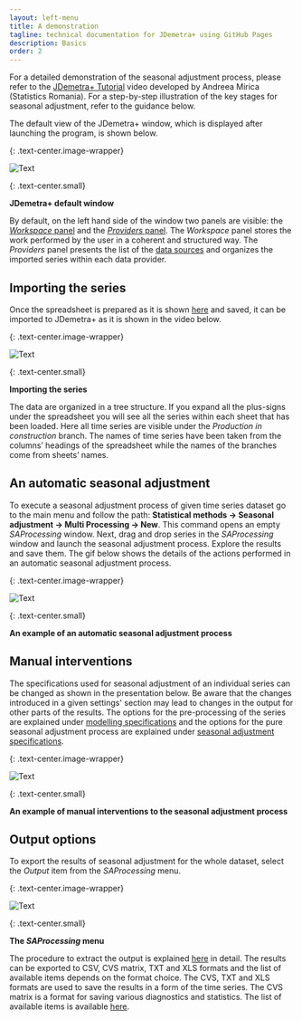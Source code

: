 ```yaml
---
layout: left-menu
title: A demonstration
tagline: technical documentation for JDemetra+ using GitHub Pages
description: Basics
order: 2
---
```


For a detailed demonstration of the seasonal adjustment process, please refer to the [JDemetra+ Tutorial](https://www.youtube.com/watch?v=cYDyEqMSjZ8&t=) video developed by Andreea Mirica (Statistics Romania). For a step-by-step illustration of the key stages for seasonal adjustment, refer to the guidance below.

The default view of the JDemetra+ window, which is displayed after launching the program, is shown below. 

{: .text-center.image-wrapper}

![Text](/assets/img/quick-start/Jd+mainwindow.jpg)

{: .text-center.small}

**JDemetra+ default window**

By default, on the left hand side of the window two panels are visible: the [*Workspace* panel](../reference-manual/workspace.html) and the [*Providers* panel](../reference-manual/data-providers.html). 
The *Workspace* panel stores the work performed by the user in a coherent and structured way.
The *Providers* panel presents the list of the [data sources](../quick-start/datasources.html) and organizes the imported series within each data provider. 

## Importing the series

Once the spreadsheet is prepared as it is shown [here](../quick-start/datasources.html) and saved, 
it can be imported to JDemetra+ as it is shown in the video below.

{: .text-center.image-wrapper}

![Text](/assets/img/quick-start/Import_spreadsheet.gif)

{: .text-center.small}

**Importing the series**

The data are organized in a tree structure. If you expand all the 
plus-signs under the spreadsheet you will see all the series within each 
sheet that has been loaded. Here all time series are visible under the 
*Production in construction* branch. The names of time series have been 
taken from the columns’ headings of the spreadsheet while the names of 
the branches come from sheets’ names. 

## An automatic seasonal adjustment

To execute a seasonal adjustment process of given time series dataset go 
to the main menu and follow the path: **Statistical methods → Seasonal 
adjustment → Multi Processing → New**. This command opens an empty 
*SAProcessing* window. Next, drag and drop series in the *SAProcessing* 
window and launch the seasonal adjustment process. Explore the results 
and save them. The gif below shows the details of the actions performed in an automatic seasonal adjustment process.

{: .text-center.image-wrapper}

![Text](/assets/img/quick-start/FirstSAprocess.gif)

{: .text-center.small}

**An example of an automatic seasonal adjustment process**

## Manual interventions
The specifications used for seasonal adjustment of an individual series 
can be changed as shown in the presentation below. Be aware that the 
changes introduced in a given settings' section may lead to changes in 
the output for other parts of the results. The options for the pre-processing of the series are explained under [modelling specifications](../reference-manual/modelling-specifications.html)
and the options for the pure seasonal adjustment process are explained under [seasonal adjustment specifications](../reference-manual/sa-specifications.html).

{: .text-center.image-wrapper}

![Text](/assets/img/quick-start/First-SA-process-specifcation.gif)

{: .text-center.small}

**An example of manual interventions to the seasonal adjustment process**

## Output options
To export the results of seasonal adjustment for the whole dataset, 
select the *Output* item from the *SAProcessing* menu.

{: .text-center.image-wrapper}

![Text](/assets/img/quick-start/output.jpg)

{: .text-center.small}

**The *SAProcessing* menu** 

The procedure to extract the output is explained [here](../case-studies/output.html) in detail. The results can be 
exported to CSV, CVS matrix, TXT and XLS formats and the list of 
available items depends on the format choice. The CVS, TXT and XLS 
formats are used to save the results in a form of the time series. 
The CVS matrix is a format for saving various 
diagnostics and statistics. The list of available items is available 
[here](../theory/output.html). 

